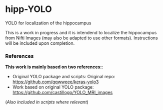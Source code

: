# hipp-YOLO
YOLO for localization of the hippocampus

This is a work in progress and it is intendend to localize the hippocampus from Nifti Images (may also be adapted to use other formats). 
Instructions will be included upon completion.


### References
**This work is mainly based on two references:**: <br>
- Original YOLO package and scripts: Original repo: https://github.com/qqwweee/keras-yolo3 <br>
- Work based on original YOLO package: https://github.com/castillogo/YOLO_MRI_images <br>

(*Also included in scripts where relevant*)

